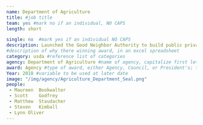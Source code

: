 ```yaml
---
name: Department of Agriculture
title: #job title
team: yes #mark no if an individual, NO CAPS
length: short

single: no  #mark yes if an individual NO CAPS
description: Launched the Good Neighbor Authority to build public private partnerships that will improve forest health, reduce fuels and threats to communities and watersheds from catastrophic wildfires, and create more jobs and economic benefits.
#description of why there winning award, in an excel spreadsheet
category: usda #reference list of categories
agency: Department of Agriculture #name of agency, capitalize first letter of each name
award: Agency #type of award, either Agency, Council, or President's; this is case sensitive so make sure to match the options listed exactly. This section generates the format of the card
Year: 2018 #variable to be used at later date
image: "/img/agency/Agriculture_Department_Seal.png"
people:
 - Maureen	Bookwalter
 - Scott	Godfrey
 - Matthew	Staudacher
 - Steven	Kimball
 - Lynn	Oliver
---
```

